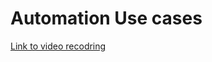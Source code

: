 # Automation Use cases

[Link to video recodring](https://northeuroper-notifyp.svc.ms/api/v2/tracking/method/Click?mi=a4TeT0LOM0il5cFcxPPs-Q&tc=StreamVideo&cs=9648d6a88d566a0a3d6ae5fa03709b73&ru=https%3a%2f%2fweb.microsoftstream.com%2fvideo%2fe52fbe0b-3705-491c-8b3b-e77073d29cc8) 
